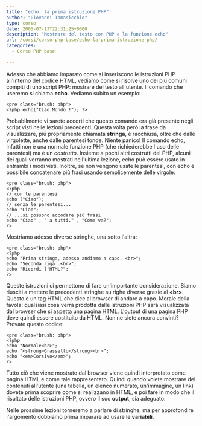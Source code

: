 ```yaml
---
title: "echo: la prima istruzione PHP"
author: "Giovanni Tomasicchio"
type: corso
date: 2005-07-13T22:31:25+0000
description: "Mostrare del testo con PHP e la funzione echo"
url: /corsi/corso-php-base/echo-la-prima-istruzione-php/
categories:
  - Corso PHP base
  
---
```

 Adesso che abbiamo imparato come si inseriscono le istruzioni PHP all'interno del codice HTML, vediamo come si risolve uno dei più comuni compiti di uno script PHP: mostrare del testo all'utente. Il comando che useremo si chiama **echo**. Vediamo subito un esempio:

 ```
<pre class="brush: php">
<?php echo("Ciao Mondo !"); ?>
```

 Probabilmente vi sarete accorti che questo comando era già presente negli script visti nelle lezioni precedenti. Questa volta però la frase da visualizzare, più propriamente chiamata **stringa**, è racchiusa, oltre che dalle virgolette, anche dalle parentesi tonde. Niente panico! Il comando echo, infatti non è una normale funzione PHP (che richiederebbe l'uso delle parentesi) ma è un *costrutto*. Insieme a pochi altri costrutti del PHP, alcuni dei quali verranno mostrati nell'ultima lezione, echo può essere usato in entrambi i modi visti. Inoltre, se non vengono usate le parentesi, con echo è possibile concatenare più frasi usando semplicemente delle virgole:

 ```
<pre class="brush: php">
<?php
// con le parentesi
echo ("Ciao");
// senza le parentesi...
echo "Ciao";
// ...si possono accodare più frasi
echo "Ciao" , " a tutti." , "Come va?";
?>
```

 Mostriamo adesso diverse stringhe, una sotto l'altra:

 ```
<pre class="brush: php">
<?php
echo "Prima stringa, adesso andiamo a capo. <br>";
echo "Seconda riga .<br>";
echo "Ricordi l'HTML?";
?>
```

 Queste istruzioni ci permettono di fare un'importante considerazione. Siamo riusciti a mettere le precedenti stringhe su righe diverse grazie al **&lt;br&gt;**. Questo è un tag HTML che dice al browser di andare a capo. Morale della favola: qualsiasi cosa verrà prodotta dalle istruzioni PHP sarà visualizzata dal browser che si aspetta una pagina HTML. L'output di una pagina PHP deve quindi essere costituito da HTML. Non ne siete ancora convinti? Provate questo codice:

 ```
<pre class="brush: php">
<?php
echo "Normale<br>";
echo "<strong>Grassetto</strong><br>";
echo "<em>Corsivo</em>";
?>
```

 Tutto ciò che viene mostrato dal browser viene quindi interpretato come pagina HTML e come tale rappresentato. Quindi quando volete mostrare dei contenuti all'utente (una tabella, un elenco numerato, un'immagine, un link) dovete prima scoprire come si realizzano in HTML, e poi fare in modo che il risultato delle istruzioni PHP, ovvero il suo **output**, sia adeguato.

 Nelle prossime lezioni torneremo a parlare di stringhe, ma per approfondire l'argomento dobbiamo prima imparare ad usare le **variabili**.